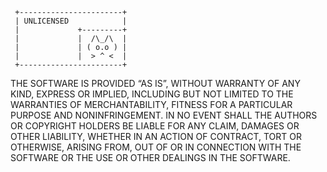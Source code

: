 
```
 +-----------------------+
 | UNLICENSED            |
 |             +---------+
 |             |  /\_/\  |
 |             | ( o.o ) |
 |             |  > ^ <  |
 +-----------------------+
```

THE SOFTWARE IS PROVIDED “AS IS”, WITHOUT WARRANTY OF ANY KIND, EXPRESS OR IMPLIED, INCLUDING BUT NOT LIMITED TO THE WARRANTIES OF MERCHANTABILITY, FITNESS FOR A PARTICULAR PURPOSE AND NONINFRINGEMENT. IN NO EVENT SHALL THE AUTHORS OR COPYRIGHT HOLDERS BE LIABLE FOR ANY CLAIM, DAMAGES OR OTHER LIABILITY, WHETHER IN AN ACTION OF CONTRACT, TORT OR OTHERWISE, ARISING FROM, OUT OF OR IN CONNECTION WITH THE SOFTWARE OR THE USE OR OTHER DEALINGS IN THE SOFTWARE.
